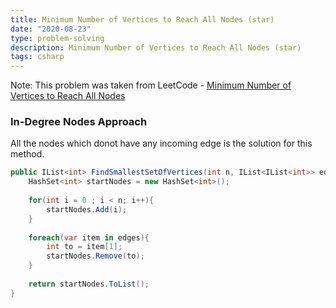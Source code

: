 ```yaml
---
title: Minimum Number of Vertices to Reach All Nodes (star)
date: "2020-08-23"
type: problem-solving
description: Minimum Number of Vertices to Reach All Nodes (star)
tags: csharp
---
```


Note: This problem was taken from LeetCode - [Minimum Number of Vertices to Reach All Nodes](https://leetcode.com/problems/minimum-number-of-vertices-to-reach-all-nodes/)

### In-Degree Nodes Approach

All the nodes which donot have any incoming edge is the solution for this method.

```csharp
public IList<int> FindSmallestSetOfVertices(int n, IList<IList<int>> edges) {
	HashSet<int> startNodes = new HashSet<int>();
	
	for(int i = 0 ; i < n; i++){
		startNodes.Add(i);
	}
	
	foreach(var item in edges){
		int to = item[1];            
		startNodes.Remove(to);
	}
	
	return startNodes.ToList();
}
```

